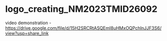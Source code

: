 # logo_creating_NM2023TMID26092
video demonstration - https://drive.google.com/file/d/15H2SRCRtASQEmI8uHMxOQPchlnJJF3S6/view?usp=share_link
